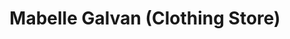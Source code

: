 ---
title: "Mabelle Galvan (Clothing Store)"
url: /nabua/mabelle-galvan-clothing-store/
shop: Kleidung
---